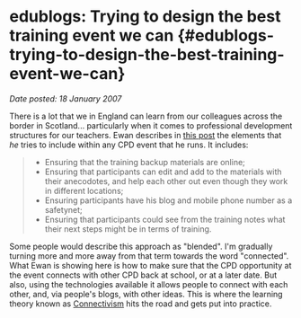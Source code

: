 # edublogs: Trying to design the best training event we can {#edublogs-trying-to-design-the-best-training-event-we-can}

_Date posted: 18 January 2007_

There is a lot that we in England can learn from our colleagues across the border in Scotland... particularly when it comes to professional development structures for our teachers. Ewan describes in [this post](http://edu.blogs.com/edublogs/2007/01/trying_to_desig.html) the elements that _he_ tries to include within any CPD event that he runs. It includes:

> *   Ensuring that the training backup materials are online;
> *   Ensuring that participants can edit and add to the materials with their anecodotes, and help each other out even though they work in different locations;
> *   Ensuring participants have his blog and mobile phone number as a safetynet;
> *   Ensuring that participants could see from the training notes what their next steps might be in terms of training.

Some people would describe this approach as "blended". I'm gradually turning more and more away from that term towards the word "connected". What Ewan is showing here is how to make sure that the CPD opportunity at the event connects with other CPD back at school, or at a later date. But also, using the technologies available it allows people to connect with each other, and, via people's blogs, with other ideas. This is where the learning theory known as [Connectivism](http://www.connectivism.ca/) hits the road and gets put into practice.